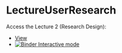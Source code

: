 # LectureUserResearch


Access the Lecture 2 (Research Design):

*  [View](https://github.com/AurelienNioche/LectureUserResearch/blob/master/lecture2.ipynb)
* [![Binder](https://mybinder.org/badge_logo.svg) Interactive mode](https://mybinder.org/v2/gh/AurelienNioche/LectureUserResearch/master?filepath=lecture2.ipynb)